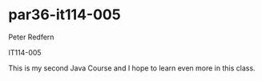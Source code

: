 # par36-it114-005
Peter Redfern

IT114-005

This is my second Java Course and I hope to learn even more in this class. 